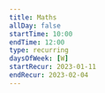 ```yaml
---
title: Maths
allDay: false
startTime: 10:00
endTime: 12:00
type: recurring
daysOfWeek: [W]
startRecur: 2023-01-11
endRecur: 2023-02-04
---
```


